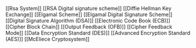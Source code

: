 [[Rsa System]]
[[RSA Digital signature scheme]]
[[Diffie Hellman Key Exchange]]
[[Elgamal Scheme]]
[[Elgamal Digital Signature Scheme]]
[[Digital Signature Algorithm (DSA)]]
[[Electronic Code Book (ECB)]]
[[Cipher Block Chain]]
[[Output Feedback (OFB)]]
[[Cipher Feedback Mode]]
[[Data Encryption Standard (DES)]]
[[Advanced Encryption Standard (AES)]]
[[McEliece Cryptosystem]]

